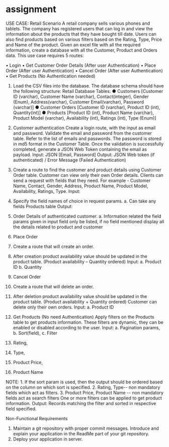 # assignment

USE CASE: Retail Scenario
A retail company sells various phones and tablets. The company has registered users that can log in and view the information about the products that they have bought till date.
Users can also find products based on various filters based on the Rating, Type, Price and Name of the product.
Given an excel file with all the required information, create a database with all the Customer, Product and Orders data. This use case requires 5 routes:

•	Login
•	Get Customer Order Details (After user Authentication)
•	Place Order (After user Authentication)
•	Cancel Order (After user Authentication)
•	Get Products (No Authentication needed)

 
1.	Load the CSV files into the database. The database schema should have the following structure:
Retail Database
Tables:
●      Customers [Customer ID (varchar), Customer Name (varchar), Contact(integer), Gender (Enum), Address(varchar), Customer Email(varchar), Password (varchar)]
●      Customer Orders [Customer ID (varchar), Product ID (int), Quantity(int)]
●      Products [Product ID (int), Product Name (varchar), Product Model (varchar), Availability (int), Ratings (int), Type (Enum)]
 
        	
2.	 Customer authentication
Create a login route, with the input as email and password. Validate the email and password from the customer table.
Refer to the list of emails and passwords. The password is stored in md5 format in the Customer Table. Once the validation is successfully completed, generate a JSON Web Token containing the email as payload.
Input: JSON [Email, Password]
Output: JSON Web token (if authenticated) / Error Message (Failed Authentication)
3.	Create a route to find the customer and product details using Customer Order table.
Customer can view only their own Order details.
Clients can send a request with fields that they need. For example - Customer Name, Contact, Gender, Address, Product Name, Product Model, Availability, Ratings, Type.
Input:
1.	Specify the field names of choice in request params.
a.	Can take any fields Products table
        	Output:
1.	Order Details of authenticated customer.
a.	Information related the field params given in input field only be listed, if no field mentioned display all the details related to product and customer
4.	Place Order
1.	Create a route that will create an order.
2.	After creation product availability value should be updated in the product table. (Product availability – Quantity ordered)
Input:
a. 	Product ID
b. 	Quantity

5.	Cancel Order
1.	Create a route that will delete an order.
2.	After deletion product availability value should be updated in the product table. (Product availability + Quantity ordered)
Customer can delete only their own orders.
Input:
a. 	Product ID 

6.	Get Products (No need Authentication)
Apply filters on the Products table to get products information.
        	These filters are dynamic, they can be enabled or disabled according to the user.
Input:
a. 	Pagination params,
b. 	Sort(field),
c. 	Filter
1.	Rating,
2.	Type,
3.	Product Price,
4.	Product Name

NOTE:
        	1. If the sort param is used, then the output should be ordered based on the column on which sort is specified.
        	2. Rating, Type-- non mandatory fields which act as filters.
3. Product Price, Product Name -- non mandatory fields act as search filters
        	        	One or more filters can be applied to get product information.
        	Output: Records matching the filter and sorted in respective field specified.

Non-Functional Requirements
1. Maintain a git repository with proper commit messages. Introduce and explain your application in the ReadMe part of your git repository.
2. Deploy your application in server.
